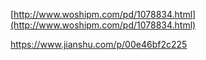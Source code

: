 [http://www.woshipm.com/pd/1078834.html](http://www.woshipm.com/pd/1078834.html)

https://www.jianshu.com/p/00e46bf2c225

